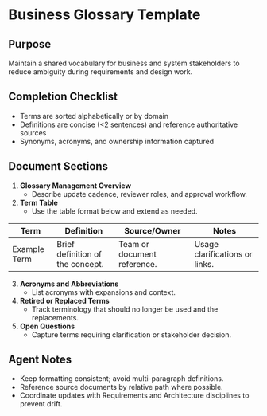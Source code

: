 # Business Glossary Template


## Purpose
Maintain a shared vocabulary for business and system stakeholders to reduce ambiguity during
requirements and design work.

## Completion Checklist
- Terms are sorted alphabetically or by domain
- Definitions are concise (<2 sentences) and reference authoritative sources
- Synonyms, acronyms, and ownership information captured

## Document Sections
1. **Glossary Management Overview**
   - Describe update cadence, reviewer roles, and approval workflow.
2. **Term Table**
   - Use the table format below and extend as needed.

| Term | Definition | Source/Owner | Notes |
| --- | --- | --- | --- |
| Example Term | Brief definition of the concept. | Team or document reference. | Usage clarifications or links. |

3. **Acronyms and Abbreviations**
   - List acronyms with expansions and context.
4. **Retired or Replaced Terms**
   - Track terminology that should no longer be used and the replacements.
5. **Open Questions**
   - Capture terms requiring clarification or stakeholder decision.

## Agent Notes
- Keep formatting consistent; avoid multi-paragraph definitions.
- Reference source documents by relative path where possible.
- Coordinate updates with Requirements and Architecture disciplines to prevent drift.
